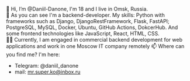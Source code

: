 👋 Hi, I’m @Daniil-Danone, I'm 18 and I live in Omsk, Russia.  
📑 As you can see I'm a backend-developer. My skills: Python with frameworks such as Django, DjangoRestFramework, Flask, FastAPI; PostgreSQL, MySQL, Docker, Ubuntu, GitHub Actions, DokcerHub. And some frontend technologies like JavaScript, React, HTML, CSS.  
👨‍💻 Currently, I am engaged in commercial backend development for web applications and work in one Moscow IT company remotely
📫 Where can you find me? I'm here:  
- Telegram:   @daniil_danone
- mail: mr.super.ko@inbox.ru

<!---
Daniil-Danone/Daniil-Danone is a ✨ special ✨ repository because its `README.md` (this file) appears on your GitHub profile.
You can click the Preview link to take a look at your changes.
--->
